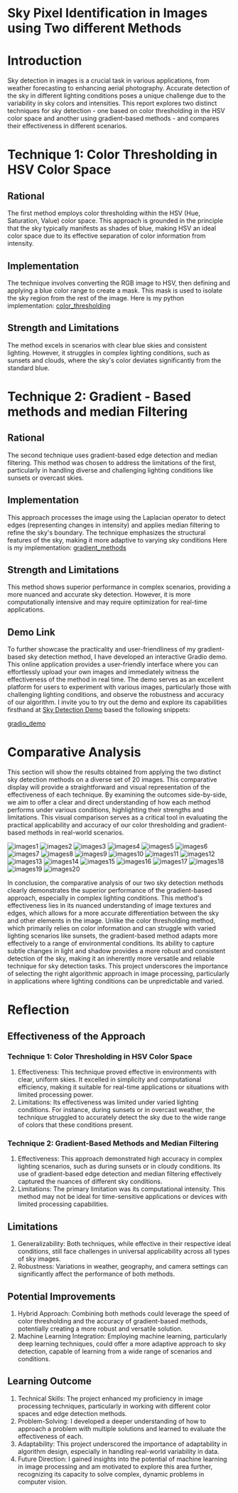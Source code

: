 # Sky Pixel Identification in Images using Two different Methods

# Introduction
Sky detection in images is a crucial task in various applications, 
from weather forecasting to enhancing aerial photography. 
Accurate detection of the sky in different lighting conditions poses a unique challenge due to the variability in sky colors and intensities. 
This report explores two distinct techniques for sky detection - one based on color thresholding in the HSV color space 
and another using gradient-based methods - and compares their effectiveness in different scenarios.

# Technique 1: Color Thresholding in HSV Color Space
## Rational
The first method employs color thresholding within the HSV (Hue, Saturation, Value) color space. 
This approach is grounded in the principle that the sky typically manifests as shades of blue, 
making HSV an ideal color space due to its effective separation of color information from intensity.

## Implementation
The technique involves converting the RGB image to HSV, then defining and applying a blue color range to create a mask. 
This mask is used to isolate the sky region from the rest of the image.
Here is my python implementation: 
[color_thresholding](color_thresholding.python.py)

## Strength and Limitations
The method excels in scenarios with clear blue skies and consistent lighting.
However, it struggles in complex lighting conditions, such as sunsets and clouds, 
where the sky's color deviates significantly from the standard blue.

# Technique 2: Gradient - Based methods and median Filtering
## Rational
The second technique uses gradient-based edge detection and median filtering. 
This method was chosen to address the limitations of the first, 
particularly in handling diverse and challenging lighting conditions like sunsets or overcast skies.

## Implementation
This approach processes the image using the Laplacian operator to detect edges 
(representing changes in intensity) and applies median filtering to refine the sky's boundary. 
The technique emphasizes the structural features of the sky, making it more adaptive to varying sky conditions
Here is my implementation:
[gradient_methods](gradient_methods.py)

## Strength and Limitations
This method shows superior performance in complex scenarios, 
providing a more nuanced and accurate sky detection. 
However, it is more computationally intensive and may require optimization 
for real-time applications. 

## Demo Link
To further showcase the practicality and user-friendliness of my gradient-based sky detection method, 
I have developed an interactive Gradio demo. 
This online application provides a user-friendly interface where you can effortlessly upload your own images and immediately witness the effectiveness of the method in real time. 
The demo serves as an excellent platform for users to experiment with various images, 
particularly those with challenging lighting conditions, 
and observe the robustness and accuracy of our algorithm. 
I invite you to try out the demo and explore its capabilities firsthand at
[Sky Detection Demo](http://127.0.0.1:7860) based the following snippets:

[gradio_demo](gradio_demo.python)

# Comparative Analysis
This section will show the results obtained from applying the two distinct sky detection methods 
on a diverse set of 20 images. This comparative display will provide a straightforward 
and visual representation of the effectiveness of each technique. 
By examining the outcomes side-by-side, we aim to offer a clear and direct understanding of how each method performs 
under various conditions, highlighting their strengths and limitations. 
This visual comparison serves as a critical tool in evaluating the practical applicability and accuracy of 
our color thresholding and gradient-based methods in real-world scenarios.

![images1](output_images/combined_0.jpg)
![images2](output_images/combined_1.jpg)
![images3](output_images/combined_2.jpg)
![images4](output_images/combined_3.jpg)
![images5](output_images/combined_4.jpg)
![images6](output_images/combined_5.jpg)
![images7](output_images/combined_6.jpg)
![images8](output_images/combined_7.jpg)
![images9](output_images/combined_8.jpg)
![images10](output_images/combined_9.jpg)
![images11](output_images/combined_10.jpg)
![images12](output_images/combined_11.jpg)
![images13](output_images/combined_12.jpg)
![images14](output_images/combined_13.jpg)
![images15](output_images/combined_14.jpg)
![images16](output_images/combined_15.jpg)
![images17](output_images/combined_16.jpg)
![images18](output_images/combined_17.jpg)
![images19](output_images/combined_18.jpg)
![images20](output_images/combined_19.jpg)

In conclusion, the comparative analysis of our two sky detection methods clearly demonstrates 
the superior performance of the gradient-based approach, 
especially in complex lighting conditions. 
This method's effectiveness lies in its nuanced understanding of image textures and edges,
which allows for a more accurate differentiation between the sky and other elements in the image. 
Unlike the color thresholding method, which primarily relies on color information and can struggle with varied lighting scenarios like sunsets, 
the gradient-based method adapts more effectively to a range of environmental conditions. 
Its ability to capture subtle changes in light and shadow provides a more robust and consistent detection of the sky, 
making it an inherently more versatile and reliable technique for sky detection tasks.
This project underscores the importance of selecting the right algorithmic approach in image processing,
particularly in applications where lighting conditions can be unpredictable and varied.

# Reflection 
## Effectiveness of the Approach
### Technique 1: Color Thresholding in HSV Color Space
1. Effectiveness: This technique proved effective in environments with clear, uniform skies. It excelled in simplicity and computational efficiency, making it suitable for real-time applications or situations with limited processing power.
2. Limitations: Its effectiveness was limited under varied lighting conditions. For instance, during sunsets or in overcast weather, the technique struggled to accurately detect the sky due to the wide range of colors that these conditions present.
### Technique 2: Gradient-Based Methods and Median Filtering
1. Effectiveness: This approach demonstrated high accuracy in complex lighting scenarios, such as during sunsets or in cloudy conditions. Its use of gradient-based edge detection and median filtering effectively captured the nuances of different sky conditions.
2. Limitations: The primary limitation was its computational intensity. This method may not be ideal for time-sensitive applications or devices with limited processing capabilities.
## Limitations
1. Generalizability: Both techniques, while effective in their respective ideal conditions, still face challenges in universal applicability across all types of sky images.
2. Robustness: Variations in weather, geography, and camera settings can significantly affect the performance of both methods.
## Potential Improvements
1. Hybrid Approach: Combining both methods could leverage the speed of color thresholding and the accuracy of gradient-based methods, potentially creating a more robust and versatile solution.
2. Machine Learning Integration: Employing machine learning, particularly deep learning techniques, could offer a more adaptive approach to sky detection, capable of learning from a wide range of scenarios and conditions.

## Learning Outcome
1. Technical Skills: The project enhanced my proficiency in image processing techniques, particularly in working with different color spaces and edge detection methods.
2. Problem-Solving: I developed a deeper understanding of how to approach a problem with multiple solutions and learned to evaluate the effectiveness of each.
3. Adaptability: This project underscored the importance of adaptability in algorithm design, especially in handling real-world variability in data.
4. Future Direction: I gained insights into the potential of machine learning in image processing and am motivated to explore this area further, recognizing its capacity to solve complex, dynamic problems in computer vision.
